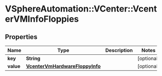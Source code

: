 # VSphereAutomation::VCenter::VcenterVMInfoFloppies

## Properties
Name | Type | Description | Notes
------------ | ------------- | ------------- | -------------
**key** | **String** |  | [optional] 
**value** | [**VcenterVmHardwareFloppyInfo**](VcenterVmHardwareFloppyInfo.md) |  | [optional] 


